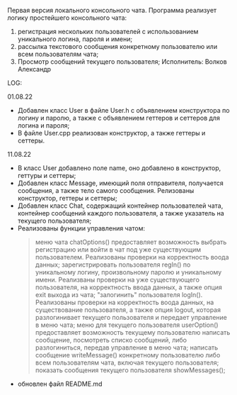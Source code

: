 Первая версия локального консольного чата. Программа реализует логику простейшего консольного чата: 
1. регистрация нескольких пользователей с использованием уникального логина, пароля и имени;
2. рассылка текстового сообщения конкретному пользователю или всем пользователям чата;
3. Просмотр сообщений текущего пользователя;
Исполнитель: Волков Александр

LOG:

01.08.22

- Добавлен класс User в файле User.h с объявлением конструктора по логину и паролю, а также с объявлением геттеров и сеттеров для логина и пароля;
- В файле User.cpp реализован конструктор, а также геттеры и сеттеры.

11.08.22

- В класс User добавлено поле name, оно добавлено в конструктор, геттуры и сеттеры;
- Добавлен класс Message, имеющий поля отправителя, получается сообщения, а также тело самого сообщения. Релизованы конструктор, геттеры и сеттеры;
- Добавлен класс Chat, содержащий контейнер пользователей чата, контейнер сообщений каждого пользователя, а также указатель на текущего пользователя;
- Реализованы функции управления чатом: 
	> меню чата chatOptions() предоставляет возможность выбрать регистрацию или войти в чат под уже существующим пользователем. Реализованы проверки на корректность воода данных;
	> зарегистрировать пользователя regIn() по уникальному логину, произвольному паролю и уникальному имени. Реализваны проверки на уже существующего пользователя, на корректность ввода данных, а также опция exit выхода из чата;
	> "залогинить" пользователя logIn(). Реализованы проверки на корректность воода данных, на существование пользователя, а также опция logout, которая разлогинивает текущего пользователя и передает управление в меню чата; 
	> меню для текущего пользователя userOption() предоставляет возможность текущему пользователю написать сообщение, посмотреть списко сообщений, либо разлогиниться, передав управление в меню чата;
	> написать сообщение writeMessage() конкретному пользователю либо всем пользователям чата, включая текущего пользователя;
	> показать сообщения текущего пользователя showMessages();
- обновлен файл README.md
